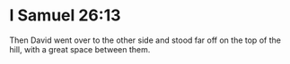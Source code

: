 # I Samuel 26:13

Then David went over to the other side and stood far off on the top of the hill, with a great space between them.
